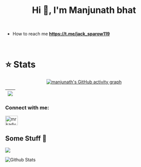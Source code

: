 <h1 align="center">Hi 👋, I'm Manjunath bhat</h1>
<br>

-  How to reach me **https://t.me/jack_sparow119**

<br>

# ⭐ Stats 
<div align="center">

[![manjunath's GitHub activity graph](https://activity-graph.herokuapp.com/graph?username=Bhatmanjusms&theme=xcode)](https://github.com/Bhatmanjusms) <br>

</div>






<!---
Comments
-->



 

| ![](https://komarev.com/ghpvc/?username=Bhatmanjusms)<br> |
| :- |

</div>

<h3 align="left">Connect with me:</h3>
<p align="left">

<a href="https://instagram.com/btmanju_photography" target="blank"><img align="center" src="https://cdn.jsdelivr.net/npm/simple-icons@3.0.1/icons/instagram.svg" alt="mrkadyev" height="30" width="40" /></a>

</p>

## Some Stuff 🤷‍

<img align="center" src="./assets/git.png?raw=true"/>

![Github Stats](https://github-readme-stats.vercel.app/api?count_private=true&include_all_commits=true&username=Bhatmanjusms&bg_color=30,e96443,904e95&title_color=fff&text_color=fff)

